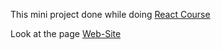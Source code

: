 This mini project done while doing [React Course](https://www.udemy.com/course/react-the-complete-guide-incl-redux/)

Look at the page [Web-Site](https://react-quotes-fbbf3.web.app/)

